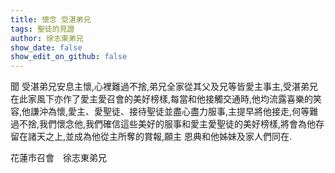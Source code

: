 ```yaml
---
title: 懷念 受湛弟兄
tags: 聖徒的見證
author: 徐志東弟兄
show_date: false
show_edit_on_github: false
---
```


聞 受湛弟兄安息主懷,心裡難過不捨,弟兄全家從其父及兄等皆愛主事主,受湛弟兄在此家風下亦作了愛主愛召會的美好榜樣,每當和他接觸交通時,他均流露喜樂的笑容,他謙沖為懷,愛主、愛聖徒、接待聖徒並盡心盡力服事,主提早將他接走,何等難過不捨,我們懷念他,我們確信這些美好的服事和愛主愛聖徒的美好榜樣,將會為他存留在諸天之上,並成為他從主所奪的賞報,願主 恩典和他姊妹及家人們同在.

花蓮市召會　徐志東弟兄

